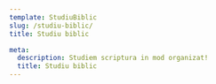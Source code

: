 ```yaml
---
template: StudiuBiblic
slug: /studiu-biblic/
title: Studiu biblic

meta:
  description: Studiem scriptura in mod organizat!
  title: Studiu biblic
---
```

